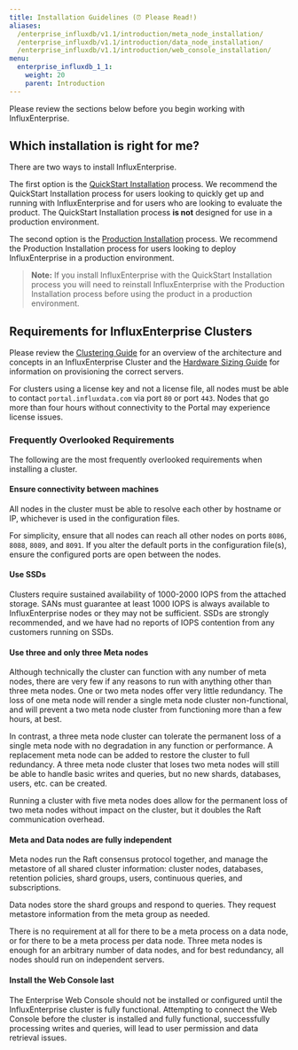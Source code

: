 ```yaml
---
title: Installation Guidelines (⏰ Please Read!)
aliases:
  /enterprise_influxdb/v1.1/introduction/meta_node_installation/
  /enterprise_influxdb/v1.1/introduction/data_node_installation/
  /enterprise_influxdb/v1.1/introduction/web_console_installation/
menu:
  enterprise_influxdb_1_1:
    weight: 20
    parent: Introduction
---
```


Please review the sections below before you begin working with InfluxEnterprise.

## Which installation is right for me?

There are two ways to install InfluxEnterprise.

The first option is the [QuickStart Installation](/enterprise_influxdb/v1.1/quickstart_installation/) process.
We recommend the QuickStart Installation process for users looking to quickly
get up and running with InfluxEnterprise and for users who are looking to
evaluate the product.
The QuickStart Installation process **is not** designed for use
in a production environment.

The second option is the [Production Installation](/enterprise_influxdb/v1.1/production_installation/) process.
We recommend the Production Installation process for users looking to deploy
InfluxEnterprise in a production environment.

> **Note:** If you install InfluxEnterprise with the QuickStart Installation process you
will need to reinstall InfluxEnterprise with the Production Installation
process before using the product in a production environment.

## Requirements for InfluxEnterprise Clusters

Please review the [Clustering Guide](http://docs.influxdata.com/enterprise_influxdb/v1.1/concepts/clustering/)
for an overview of the architecture and concepts in an InfluxEnterprise Cluster
and the
[Hardware Sizing Guide](http://docs.influxdata.com/influxdb/v1.0/guides/hardware_sizing/#general-hardware-guidelines-for-a-cluster)
for information on provisioning the correct servers.

For clusters using a license key and not a license file, all nodes must be able to contact `portal.influxdata.com`
via port `80` or port `443`. Nodes that go more than four hours without connectivity to the Portal may experience license issues.

### Frequently Overlooked Requirements

The following are the most frequently overlooked requirements when installing a cluster.

#### Ensure connectivity between machines

All nodes in the cluster must be able to resolve each other by hostname or IP,
whichever is used in the configuration files.

For simplicity, ensure that all nodes can reach all other nodes on ports `8086`, `8088`, `8089`, and `8091`.
If you alter the default ports in the configuration file(s), ensure the configured ports are open between the nodes.

#### Use SSDs

Clusters require sustained availability of 1000-2000 IOPS from the attached storage.
SANs must guarantee at least 1000 IOPS is always available to InfluxEnterprise
nodes or they may not be sufficient.
SSDs are strongly recommended, and we have had no reports of IOPS contention from
any customers running on SSDs.

#### Use three and only three Meta nodes

Although technically the cluster can function with any number of meta nodes, there are
very few if any reasons to run with anything other than three meta nodes. One or two
meta nodes offer very little redundancy.
The loss of one meta node will render a single meta node cluster non-functional,
and will prevent a two meta node cluster from functioning more than a few hours, at best.

In contrast, a three meta node cluster can tolerate the permanent loss of a single
meta node with no degradation in any function or performance.
A replacement meta node can be added to restore the cluster to full redundancy.
A three meta node cluster that loses two meta nodes will still be able to handle
basic writes and queries, but no new shards, databases, users, etc. can be created.

Running a cluster with five meta nodes does allow for the permanent loss of
two meta nodes without impact on the cluster, but it doubles the
Raft communication overhead.

#### Meta and Data nodes are fully independent

Meta nodes run the Raft consensus protocol together, and manage the metastore of
all shared cluster information: cluster nodes, databases, retention policies,
shard groups, users, continuous queries, and subscriptions.

Data nodes store the shard groups and respond to queries.
They request metastore information from the meta group as needed.

There is no requirement at all for there to be a meta process on a data node,
or for there to be a meta process per data node.
Three meta nodes is enough for an arbitrary number of data nodes, and for best
redundancy, all nodes should run on independent servers.

#### Install the Web Console last

The Enterprise Web Console should not be installed or configured until the
InfluxEnterprise cluster is fully functional.
Attempting to connect the Web Console before the cluster is installed
and fully functional, successfully processing writes and queries, will
lead to user permission and data retrieval issues.
